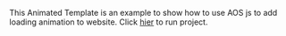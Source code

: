 This Animated Template is an example to show how to use AOS js to add loading animation to website.
Click [hier](https://hientran12.github.io/AnimatedTemplate/) to run project.
